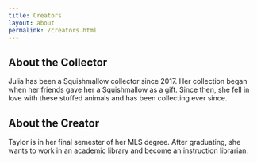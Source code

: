 ```yaml
---
title: Creators  
layout: about  
permalink: /creators.html
---
```

## About the Collector  
Julia has been a Squishmallow collector since 2017. Her collection began when her friends gave her a Squishmallow as a gift. Since then, she fell in love with these stuffed animals and has been collecting ever since.  

## About the Creator  
Taylor is in her final semester of her MLS degree. After graduating, she wants to work in an academic library and become an instruction librarian.
